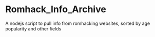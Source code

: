 # Romhack_Info_Archive
A nodejs script to pull info from romhacking websites, sorted by age popularity and other fields
